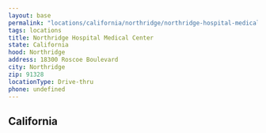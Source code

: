 ```yaml
---
layout: base
permalink: "locations/california/northridge/northridge-hospital-medical-center/"
tags: locations
title: Northridge Hospital Medical Center
state: California
hood: Northridge
address: 18300 Roscoe Boulevard
city: Northridge
zip: 91328
locationType: Drive-thru
phone: undefined
---
```

## California